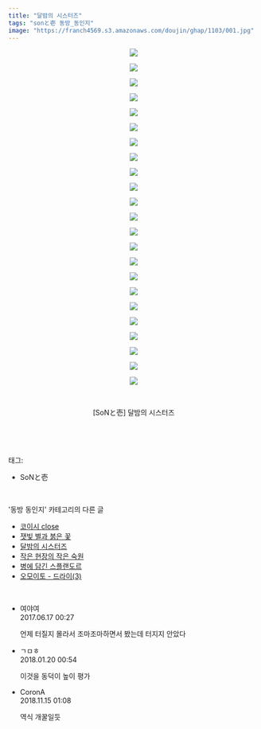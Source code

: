 ```yaml
---
title: "달밤의 시스터즈"
tags: "sonと壱 동방_동인지"
image: "https://franch4569.s3.amazonaws.com/doujin/ghap/1103/001.jpg"
---
```

<div class="article">
<p style="text-align: center; clear: none; float: none;"><img src="{{ site.imgserver2 }}/ghap/1103/001.jpg"/></p>
<p style="text-align: center; clear: none; float: none;"><img src="{{ site.imgserver2 }}/ghap/1103/002.jpg"/></p>
<p style="text-align: center; clear: none; float: none;"><img src="{{ site.imgserver2 }}/ghap/1103/003.jpg"/></p>
<p style="text-align: center; clear: none; float: none;"><img src="{{ site.imgserver2 }}/ghap/1103/004.jpg"/></p>
<p style="text-align: center; clear: none; float: none;"><img src="{{ site.imgserver2 }}/ghap/1103/005.jpg"/></p>
<p style="text-align: center; clear: none; float: none;"><img src="{{ site.imgserver2 }}/ghap/1103/006.jpg"/></p>
<p style="text-align: center; clear: none; float: none;"><img src="{{ site.imgserver2 }}/ghap/1103/007.jpg"/></p>
<p style="text-align: center; clear: none; float: none;"><img src="{{ site.imgserver2 }}/ghap/1103/008.jpg"/></p>
<p style="text-align: center; clear: none; float: none;"><img src="{{ site.imgserver2 }}/ghap/1103/009.jpg"/></p>
<p style="text-align: center; clear: none; float: none;"><img src="{{ site.imgserver2 }}/ghap/1103/010.jpg"/></p>
<p style="text-align: center; clear: none; float: none;"><img src="{{ site.imgserver2 }}/ghap/1103/011.jpg"/></p>
<p style="text-align: center; clear: none; float: none;"><img src="{{ site.imgserver2 }}/ghap/1103/012.jpg"/></p>
<p style="text-align: center; clear: none; float: none;"><img src="{{ site.imgserver2 }}/ghap/1103/013.jpg"/></p>
<p style="text-align: center; clear: none; float: none;"><img src="{{ site.imgserver2 }}/ghap/1103/014.jpg"/></p>
<p style="text-align: center; clear: none; float: none;"><img src="{{ site.imgserver2 }}/ghap/1103/015.jpg"/></p>
<p style="text-align: center; clear: none; float: none;"><img src="{{ site.imgserver2 }}/ghap/1103/016.jpg"/></p>
<p style="text-align: center; clear: none; float: none;"><img src="{{ site.imgserver2 }}/ghap/1103/017.jpg"/></p>
<p style="text-align: center; clear: none; float: none;"><img src="{{ site.imgserver2 }}/ghap/1103/018.jpg"/></p>
<p style="text-align: center; clear: none; float: none;"><img src="{{ site.imgserver2 }}/ghap/1103/019.jpg"/></p>
<p style="text-align: center; clear: none; float: none;"><img src="{{ site.imgserver2 }}/ghap/1103/020.jpg"/></p>
<p style="text-align: center; clear: none; float: none;"><img src="{{ site.imgserver2 }}/ghap/1103/021.jpg"/></p>
<p style="text-align: center; clear: none; float: none;"><img src="{{ site.imgserver2 }}/ghap/1103/022.jpg"/></p>
<p style="text-align: center; clear: none; float: none;"><img src="{{ site.imgserver2 }}/ghap/1103/023.jpg"/></p>
<p style="text-align: center; clear: none; float: none;"><br/></p>
<p style="text-align: center; clear: none; float: none;">[SoNと壱] 달밤의 시스터즈</p>
<p><br/></p>
</div><br/>
<div class="tagTrail">
<p>태그: </p>
<ul>
<li>SoNと壱</li>
</ul>
</div><br/>
<div class="another">
<p>'동방 동인지' 카테고리의 다른 글</p>
<ul>
<li><a href="/ghap_1105">코이시 close</a></li>
<li><a href="/ghap_1104">잿빛 별과 붉은 꽃</a></li>
<li><a href="/ghap_1103">달밤의 시스터즈</a></li>
<li><a href="/ghap_1102">작은 현장의 작은 숙원</a></li>
<li><a href="/ghap_1100">병에 담긴 스플랜도르</a></li>
<li><a href="/ghap_1099">오모이토 - 드라이(3)</a></li>
</ul>
</div><br/>
<div class="cb_module cb_fluid">
<div class="cb_wrt cb_profile">
<div class="comment">
<ul>
<li class="cb_thumb_off" id="comment15015347">
<div class="cb_comment_area">
<div class="cb_info_area">
<div class="cb_section">
<span class="cb_nick_name">여야여</span>
</div>
<div class="cb_section">
<span class="cb_date">2017.06.17 00:27 </span>
</div>
</div>
<div class="cb_dsc_comment">
<p class="cb_dsc">
											언제 터질지 몰라서 조마조마하면서 봤는데 터지지 안았다
										</p>
</div>
</div></li>
<li class="cb_thumb_off" id="comment15178266">
<div class="cb_comment_area">
<div class="cb_info_area">
<div class="cb_section">
<span class="cb_nick_name">ㄱㅁㅎ</span>
</div>
<div class="cb_section">
<span class="cb_date">2018.01.20 00:54 </span>
</div>
</div>
<div class="cb_dsc_comment">
<p class="cb_dsc">
											이것을 동덕이 높이 평가
										</p>
</div>
</div></li>
<li class="cb_thumb_off" id="comment15373350">
<div class="cb_comment_area">
<div class="cb_info_area">
<div class="cb_section">
<span class="cb_nick_name">CoronA</span>
</div>
<div class="cb_section">
<span class="cb_date">2018.11.15 01:08 </span>
</div>
</div>
<div class="cb_dsc_comment">
<p class="cb_dsc">
											역식 개꿀일듯
										</p>
</div>
</div></li>
</ul>
</div>
</div><!-- commentList close -->
</div><br/>
